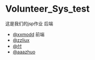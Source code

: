 # Volunteer_Sys_test
这是我们的jsp作业
后端
  * [@xxmodd](https://github.com/xxmodd)
前端
  * [@zzliux](https://github.com/zzliux)
  * [@付](https://github.com/zhaocha)
  * [@aaazhuo](https://github.com/vzhuozi)
